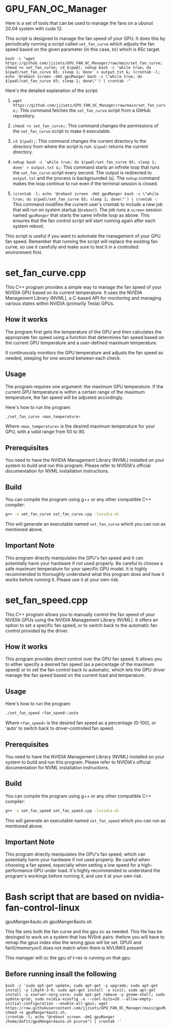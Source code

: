 # GPU_FAN_OC_Manager
Here is a set of tools that can be used to manage the fans on a ubunut 20.04 system with cuda 12.

This script is designed to manage the fan speed of your GPU. It does this by periodically running a script called `set_fan_curve` which adjusts the fan speed based on the given parameter (in this case, `65`) which is 65c target.


```
bash -c "wget https://github.com/jjziets/GPU_FAN_OC_Manager/raw/main/set_fan_curve; chmod +x set_fan_curve; cd $(pwd); nohup bash -c 'while true; do $(pwd)/set_fan_curve 65; sleep 1; done' > output.txt &; (crontab -l; echo '@reboot screen -dmS gpuManger bash -c \"while true; do $(pwd)/set_fan_curve 65; sleep 1; done\"') | crontab -"

```

Here's the detailed explanation of the script:

1. `wget https://github.com/jjziets/GPU_FAN_OC_Manager/raw/main/set_fan_curve;`: 
   This command fetches the `set_fan_curve` script from a GitHub repository.

2. `chmod +x set_fan_curve;`: 
   This command changes the permissions of the `set_fan_curve` script to make it executable.

3. `cd $(pwd);`: 
   This command changes the current directory to the directory from where the script is run. `$(pwd)` returns the current directory.

4. `nohup bash -c 'while true; do $(pwd)/set_fan_curve 65; sleep 1; done' > output.txt &;`: 
   This command starts an infinite loop that runs the `set_fan_curve` script every second. The output is redirected to `output.txt` and the process is backgrounded (`&`). The `nohup` command makes the loop continue to run even if the terminal session is closed.

5. `(crontab -l; echo '@reboot screen -dmS gpuManger bash -c \"while true; do $(pwd)/set_fan_curve 65; sleep 1; done\"') | crontab -`: 
   This command modifies the current user's crontab to include a new job that will run on system startup (`@reboot`). The job runs a `screen` session named `gpuManger` that starts the same infinite loop as above. This ensures that the fan control script will start running again after each system reboot.

This script is useful if you want to automate the management of your GPU fan speed. Remember that running the script will replace the existing fan curve, so use it carefully and make sure to test it in a controlled environment first.




# set_fan_curve.cpp

This C++ program provides a simple way to manage the fan speed of your NVIDIA GPU based on its current temperature. It uses the NVIDIA Management Library (NVML), a C-based API for monitoring and managing various states within NVIDIA (primarily Tesla) GPUs.

## How it works

The program first gets the temperature of the GPU and then calculates the appropriate fan speed using a function that determines fan speed based on the current GPU temperature and a user-defined maximum temperature.

It continuously monitors the GPU temperature and adjusts the fan speed as needed, sleeping for one second between each check.

## Usage

The program requires one argument: the maximum GPU temperature. If the current GPU temperature is within a certain range of the maximum temperature, the fan speed will be adjusted accordingly.

Here's how to run the program:

```bash
./set_fan_curve <max_temperature>
```

Where `<max_temperature>` is the desired maximum temperature for your GPU, with a valid range from 50 to 90.

## Prerequisites

You need to have the NVIDIA Management Library (NVML) installed on your system to build and run this program. Please refer to NVIDIA's official documentation for NVML installation instructions.

## Build

You can compile the program using g++ or any other compatible C++ compiler:

```bash
g++ -o set_fan_curve set_fan_curve.cpp -lnvidia-ml
```

This will generate an executable named `set_fan_curve` which you can run as mentioned above.

## Important Note

This program directly manipulates the GPU's fan speed and it can potentially harm your hardware if not used properly. Be careful to choose a safe maximum temperature for your specific GPU model. It is highly recommended to thoroughly understand what this program does and how it works before running it. Please use it at your own risk.

# set_fan_speed.cpp

This C++ program allows you to manually control the fan speed of your NVIDIA GPUs using the NVIDIA Management Library (NVML). It offers an option to set a specific fan speed, or to switch back to the automatic fan control provided by the driver.

## How it works

This program provides direct control over the GPU fan speed. It allows you to either specify a desired fan speed (as a percentage of the maximum speed) or to set the fan control back to automatic, which lets the GPU driver manage the fan speed based on the current load and temperature.

## Usage

Here's how to run the program:

```bash
./set_fan_speed <fan_speed>|auto
```

Where `<fan_speed>` is the desired fan speed as a percentage (0-100), or 'auto' to switch back to driver-controlled fan speed.

## Prerequisites

You need to have the NVIDIA Management Library (NVML) installed on your system to build and run this program. Please refer to NVIDIA's official documentation for NVML installation instructions.

## Build

You can compile the program using g++ or any other compatible C++ compiler:

```bash
g++ -o set_fan_speed set_fan_speed.cpp -lnvidia-ml
```

This will generate an executable named `set_fan_speed` which you can run as mentioned above.

## Important Note

This program directly manipulates the GPU's fan speed, which can potentially harm your hardware if not used properly. Be careful when choosing a fan speed, especially when setting a low speed for a high-performance GPU under load. It's highly recommended to understand the program's workings before running it, and use it at your own risk.


# Bash script that are based on nvidia-fan-control-linux
gpuManger4auto.sh
gpuManger8auto.sh

This file sets both the fan curve and the gpu oc as needed.
This file has be desinged to work on a system that has NVlink pairs. thefore you will have to remap the gpus index else the wrong gpus will be set. GPU0 and fan0/memoryoc0 does not match when there is NVLINKS present

This manager will oc the gpu of t-rex is running on that gpu.

## Before running insall the following 
``` 
bash -c 'sudo apt-get update; sudo apt-get -y upgrade; sudo apt-get install -y libgtk-3-0; sudo apt-get install -y xinit; sudo apt-get install -y xserver-xorg-core; sudo apt-get remove -y gnome-shell; sudo update-grub; sudo nvidia-xconfig -a --cool-bits=28 --allow-empty-initial-configuration --enable-all-gpus; wget https://raw.githubusercontent.com/jjziets/GPU_FAN_OC_Manager/main/gpuManger4auto.sh, chmod +x gpuManger4auto.sh, 
(crontab -l; echo "@reboot screen -dmS gpuManger /home/dafit/gpuManger4auto.sh pcurve") | crontab -'

```
